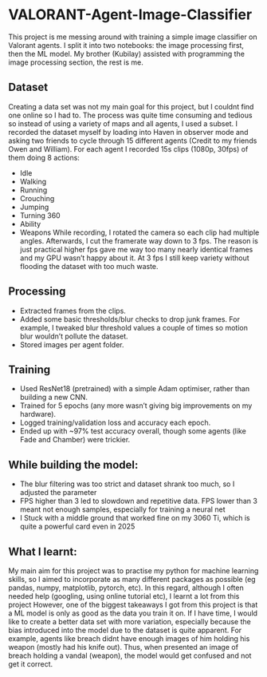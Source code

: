 # VALORANT-Agent-Image-Classifier
This project is me messing around with training a simple image classifier on Valorant agents. I split it into two notebooks: the image processing first, then the ML model. My brother (Kubilay) assisted with programming the image processing section, the rest is me.

Dataset
-------
Creating a data set was not my main goal for this project, but I couldnt find one online so I had to. The process was quite time consuming and tedious so instead of using a variety of maps and all agents, I used a subset.
I recorded the dataset myself by loading into Haven in observer mode and asking two friends to cycle through 15 different agents (Credit to my friends Owen and William). For each agent I recorded 15s clips (1080p, 30fps) of them doing 8 actions:
- Idle
- Walking
- Running
- Crouching
- Jumping
- Turning 360
- Ability
- Weapons
While recording, I rotated the camera so each clip had multiple angles. Afterwards, I cut the framerate way down to 3 fps. The reason is just practical higher fps gave me way too many nearly identical frames and my GPU wasn’t happy about it. At 3 fps I still keep variety without flooding the dataset with too much waste.

Processing
---------
- Extracted frames from the clips.
- Added some basic thresholds/blur checks to drop junk frames. For example, I tweaked blur threshold values a couple of times so motion blur wouldn’t pollute the dataset.
- Stored images per agent folder.

Training
-------
- Used ResNet18 (pretrained) with a simple Adam optimiser, rather than building a new CNN.
- Trained for 5 epochs (any more wasn’t giving big improvements on my hardware).
- Logged training/validation loss and accuracy each epoch.
- Ended up with ~97% test accuracy overall, though some agents (like Fade and Chamber) were trickier.

While building the model:
--------
- The blur filtering was too strict and dataset shrank too much, so I adjusted the parameter
- FPS higher than 3 led to slowdown and repetitive data. FPS lower than 3 meant not enough samples, especially for training a neural net
- I Stuck with a middle ground that worked fine on my 3060 Ti, which is quite a powerful card even in 2025

What I learnt:
-------
My main aim for this project was to practise my python for machine learning skills, so I aimed to incorporate as many different packages as possible (eg pandas, numpy, matplotlib, pytorch, etc). In this regard, although I often needed help (googling, using online tutorial etc), I learnt a lot from this project
However, one of the biggest takeaways I got from this project is that a ML model is only as good as the data you train it on. If I have time, I would like to create a better data set with more variation, especially because the bias introduced into the model due to the dataset is quite apparent. For example, agents like breach didnt have enough images of him holding his weapon (mostly had his knife out). Thus, when presented an image of breach holding a vandal (weapon), the model would get confused and not get it correct.
